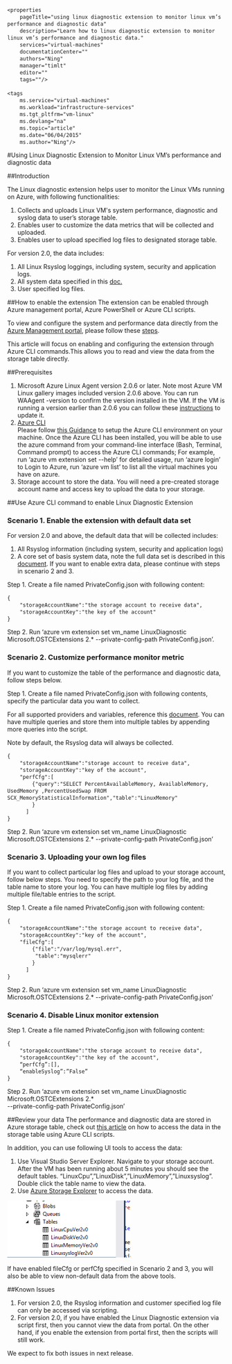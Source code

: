 	<properties
		pageTitle="using linux diagnostic extension to monitor linux vm’s performance and diagnostic data"
		description="Learn how to linux diagnostic extension to monitor linux vm’s performance and diagnostic data."
		services="virtual-machines"
		documentationCenter=""
    	authors="Ning"
		manager="timlt"
		editor=""
    	tags=""/>

	<tags
		ms.service="virtual-machines"
		ms.workload="infrastructure-services"
		ms.tgt_pltfrm="vm-linux"
		ms.devlang="na"
		ms.topic="article"
		ms.date="06/04/2015"
		ms.author="Ning"/>


#Using Linux Diagnostic Extension to Monitor Linux VM’s performance and diagnostic data

##Introduction 

The Linux diagnostic extension helps user to monitor the Linux VMs running on Azure, with following functionalities:

1.	Collects and uploads Linux VM's system performance, diagnostic and syslog data to user’s storage table.
2.	Enables user to customize the data metrics that will be collected and uploaded.	
3.	Enables user to upload specified log files to designated storage table.

For version 2.0, the data includes:

1.	All Linux Rsyslog loggings, including system, security and application logs.
2.	All system data specified in this [doc.](https://scx.codeplex.com/wikipage?title=xplatproviders&referringTitle=Documentation "document")
3.	User specified log files.

##How to enable the extension 
The extension can be enabled through Azure management portal, Azure PowerShell or Azure CLI scripts. 

To view and configure the system and performance data directly from the [Azure Management portal](https://ms.portal.azure.com/#), please follow these [steps](http://azure.microsoft.com/blog/2014/09/02/windows-azure-virtual-machine-monitoring-with-wad-extension/ "URL to the Windows blog").
 

This article will focus on enabling and configuring the extension through Azure CLI commands.This allows you to read and view the data from the storage table directly.


##Prerequisites
1. Microsoft Azure Linux Agent version 2.0.6 or later. 
Note most Azure VM Linux gallery images included version 2.0.6 above. You can run WAAgent -version to confirm the version installed in the VM. If the VM is running a version earlier than 2.0.6 you can follow these [instructions](https://github.com/Azure/WALinuxAgent "instructions") to update it.
2.  [Azure CLI](./xplat-cli.md "Azure CLI")  
Please follow [this Guidance](./xplat-cli-install.md "this Guidance") to setup the Azure CLI environment on your machine. Once the Azure CLI has been installed, you will be able to use the azure command from your command-line interface (Bash, Terminal, Command prompt) to access the Azure CLI commands; For example, run ‘azure vm extension set --help’ for detailed usage, run ‘azure login’ to Login to Azure, run ‘azure vm list’ to list all the virtual machines you have on azure.
3. Storage account to store the data. You will need a pre-created storage account name and access key to upload the data to your storage.


##Use Azure CLI command to enable Linux Diagnostic Extension 

###  Scenario 1. Enable the extension with default data set
For version 2.0 and above, the default data that will be collected includes:
 
1. All Rsyslog information (including system, security and application logs)  
2. A core set of basis system data, note the full data set is described in this [document](https://scx.codeplex.com/wikipage?title=xplatproviders&referringTitle=Documentation "document").
If you want to enable extra data, please continue with steps in scenario 2 and 3.

Step 1. Create a file named PrivateConfig.json with following content:

	{
     	"storageAccountName":"the storage account to receive data",
     	"storageAccountKey":"the key of the account"
	}

Step 2. Run ‘azure vm extension set vm_name LinuxDiagnostic Microsoft.OSTCExtensions 2.* --private-config-path PrivateConfig.json’. 


###   Scenario 2. Customize performance monitor metric  
If you want to customize the table of the performance and diagnostic data, follow steps below.

Step 1. Create a file named PrivateConfig.json with following contents, specify the particular data you want to collect.

For all supported providers and variables, reference this [document](https://scx.codeplex.com/wikipage?title=xplatproviders&referringTitle=Documentation "document"). You can have multiple queries and store them into multiple tables by appending more queries into the script.

Note by default, the Rsyslog data will always be collected.

	{
     	"storageAccountName":"storage account to receive data",
     	"storageAccountKey":"key of the account",
      	"perfCfg":[
           	{"query":"SELECT PercentAvailableMemory, AvailableMemory, UsedMemory ,PercentUsedSwap FROM SCX_MemoryStatisticalInformation","table":"LinuxMemory"
           	}   
          ]
	}


Step 2. Run ‘azure vm extension set vm_name LinuxDiagnostic Microsoft.OSTCExtensions 2.*
--private-config-path PrivateConfig.json’ 


###   Scenario 3. Uploading your own log files
If you want to collect particular log files and upload to your storage account, follow below steps. 
You need to specify the path to your log file, and the table name to store your log. You can have multiple log files by adding multiple file/table entries to the script.

Step 1. Create a file named PrivateConfig.json with following content: 

	{
     	"storageAccountName":"the storage account to receive data",
     	"storageAccountKey":"key of the account",
      	"fileCfg":[
           	{"file":"/var/log/mysql.err",
             "table":"mysqlerr"
           	} 
          ]
	}


Step 2. Run ‘azure vm extension set vm_name LinuxDiagnostic Microsoft.OSTCExtensions 2.*
--private-config-path PrivateConfig.json’ 


###   Scenario 4. Disable Linux monitor extension
Step 1. Create a file named PrivateConfig.json with following content:

	{
     	"storageAccountName":"the storage account to receive data",
     	"storageAccountKey":"the key of the account",
     	“perfCfg”:[],
     	“enableSyslog”:”False”
	}


Step 2. Run ‘azure vm extension set vm_name LinuxDiagnostic Microsoft.OSTCExtensions 2.*   
--private-config-path PrivateConfig.json’ 


##Review your data
The performance and diagnostic data are stored in Azure storage table, check out [this article](./storage-ruby-how-to-use-table-storage.md "this article") on how to access the data in the storage table using Azure CLI scripts.

In addition, you can use following UI tools to access the data:

1.	Use Visual Studio Server Explorer. Navigate to your storage account. After the VM has been running about 5 minutes you should see the default tables. “LinuxCpu”,”LinuxDisk”,”LinuxMemory”,”Linuxsyslog”. Double click the table name to view the data. 
2.	Use [Azure Storage Explorer](https://azurestorageexplorer.codeplex.com/ "Azure Storage Explorer") to access the data. 

![image](./media/virtual-machines-linux-diagnostic-extension/no1.png)

If have enabled fileCfg or perfCfg specified in Scenario 2 and 3, you will also be able to view non-default data from the above tools.



##Known Issues
1. For version 2.0, the Rsyslog information and customer specified log file can only be accessed via scripting.
2. For version 2.0, if you have enabled the Linux Diagnostic extension via script first, then you cannot view the data from portal. On the other hand,  if you enable the extension from portal first, then the scripts will still work.

We expect to fix both issues in next release.


 